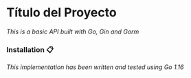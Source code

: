 # Título del Proyecto

_This is a basic API built with Go, Gin and Gorm_

### Installation 📋

_This implementation has been written and tested using Go 1.16_
